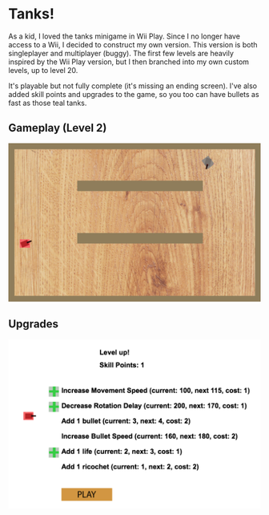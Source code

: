 # Tanks!

As a kid, I loved the tanks minigame in Wii Play.  Since I no longer have access to a Wii, I decided to construct my own version.  This version is both singleplayer and multiplayer (buggy).  The first few levels are heavily inspired by the Wii Play version, but I then branched into my own custom levels, up to level 20.
  
It's playable but not fully complete (it's missing an ending screen).  I've also added skill points and upgrades to the game, so you too can have bullets as fast as those teal tanks.


## Gameplay (Level 2)
![alt tag](readme-imgs/gameplay-img.png)

## Upgrades
![alt tag](readme-imgs/level-up-screen.png)

